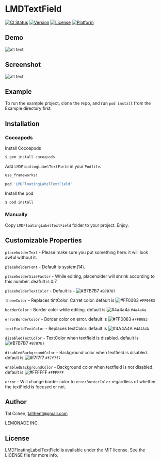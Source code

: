 # LMDTextField

[![CI Status](http://img.shields.io/travis/talthent-l/LMDFloatingLabelTextField.svg?style=flat)](https://travis-ci.org/talthent-l/LMDFloatingLabelTextField)
[![Version](https://img.shields.io/cocoapods/v/LMDFloatingLabelTextField.svg?style=flat)](http://cocoapods.org/pods/LMDFloatingLabelTextField)
[![License](https://img.shields.io/cocoapods/l/LMDFloatingLabelTextField.svg?style=flat)](http://cocoapods.org/pods/LMDFloatingLabelTextField)
[![Platform](https://img.shields.io/cocoapods/p/LMDFloatingLabelTextField.svg?style=flat)](http://cocoapods.org/pods/LMDFloatingLabelTextField)

## Demo

![alt text](https://github.com/lemonade-hq/LMDTextField/blob/master/Screenshots/demo.gif)

## Screenshot

![alt text](https://github.com/lemonade-hq/LMDTextField/blob/master/Screenshots/screenshot1.PNG)

## Example

To run the example project, clone the repo, and run `pod install` from the Example directory first.

## Installation

### Cocoapods

Install Cocoapods

```bash
$ gem install cocoapods
```

Add `LMDFloatingLabelTextField` in your `Podfile`.

```ruby
use_frameworks!

pod 'LMDFloatingLabelTextField'
```

Install the pod

```bash
$ pod install
```

### Manually

Copy `LMDFloatingLabelTextField` folder to your project. Enjoy.

## Customizable Properties

`placeholderText` - Please make sure you put something here. it will look awful without it.

`placeholderFont` - Default is system(14).

`placeholderSizeFactor` - While editing, placeholder will shrink according to this number. deafult is 0.7.

`placeholderTextColor` - Default is - ![#B7B7B7](https://placehold.it/15/B7B7B7/000000?text=+) `#B7B7B7`

`themeColor` - Replaces tintColor. Carret color. default is ![#FF0083](https://placehold.it/15/FF0083/000000?text=+) `#FF0083`

`borderColor` - Border color while editing. default is ![#4a4a4a](https://placehold.it/15/4a4a4a/000000?text=+) `#4a4a4a`

`errorBorderColor` - Border color on error. default is ![#FF0083](https://placehold.it/15/FF0083/000000?text=+) `#FF0083`

`textFieldTextColor` - Replaces textColor. default is ![#4A4A4A](https://placehold.it/15/4A4A4A/000000?text=+) `#4A4A4A`

`disabledTextColor` - TextColor when textfield is disabled. default is ![#B7B7B7](https://placehold.it/15/B7B7B7/000000?text=+) `#B7B7B7`

`disabledBackgroundColor` - Background color when textfield is disabled. default is ![#f7f7f7](https://placehold.it/15/f7f7f7/000000?text=+) `#f7f7f7`

`enabledBackgroundColor` - Background color when textfield is not disabled. default is ![#FFFFFF](https://placehold.it/15/FFFFFF/000000?text=+) `#FFFFFF`
    
`error` - Will change border color to `errorBorderColor` regardless of whether the textField is focused or not.
    
## Author

Tal Cohen, talthent@gmail.com

LEMONADE INC.

## License

LMDFloatingLabelTextField is available under the MIT license. See the LICENSE file for more info.
